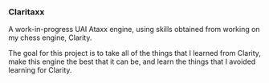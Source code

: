 ### Claritaxx

A work-in-progress UAI Ataxx engine, using skills obtained from working on my chess engine, Clarity.

The goal for this project is to take all of the things that I learned from Clarity, make this engine the best that it can be, and learn the things that I avoided learning for Clarity.
